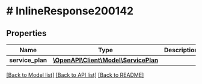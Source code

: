 # # InlineResponse200142

## Properties

Name | Type | Description | Notes
------------ | ------------- | ------------- | -------------
**service_plan** | [**\OpenAPI\Client\Model\ServicePlan**](ServicePlan.md) |  | [optional]

[[Back to Model list]](../../README.md#models) [[Back to API list]](../../README.md#endpoints) [[Back to README]](../../README.md)
